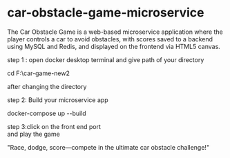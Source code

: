 # car-obstacle-game-microservice
The Car Obstacle Game is a web-based microservice application where the player controls a car to avoid obstacles, with scores saved to a backend using MySQL and Redis, and displayed on the frontend via HTML5 canvas.

step 1 : open docker desktop terminal and give path of your directory

cd F:\car-game-new2 <br>

after changing the directory <br>

step 2: Build your microservice app <br>

docker-compose up --build <br>

step 3:click on the front end port <br>
and play the game<br>

"Race, dodge, score—compete in the ultimate car obstacle challenge!"
